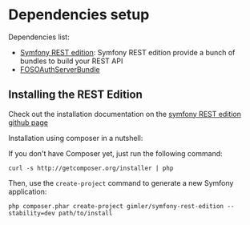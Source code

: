 # Dependencies setup

Dependencies list:

* [Symfony REST edition](https://github.com/gimler/symfony-rest-edition):
    Symfony REST edition provide a bunch of bundles to build your REST API
* [FOSOAuthServerBundle](https://github.com/FriendsOfSymfony/FOSOAuthServerBundle)



## Installing the REST Edition

Check out the installation documentation on the [symfony REST edition github page](https://github.com/gimler/symfony-rest-edition)

Installation using composer in a nutshell:

If you don't have Composer yet, just run the following command:

    curl -s http://getcomposer.org/installer | php

Then, use the `create-project` command to generate a new Symfony application:

    php composer.phar create-project gimler/symfony-rest-edition --stability=dev path/to/install




